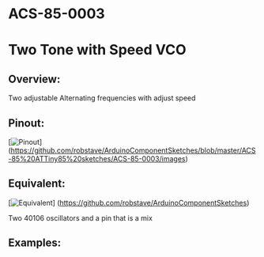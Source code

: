 # ACS-85-0003
Two Tone with Speed VCO
==============

## Overview:
Two adjustable Alternating frequencies with adjust speed


## Pinout:
[![Pinout](https://github.com/robstave/ArduinoComponentSketches/blob/master/ACS-85%20ATTiny85%20sketches/ACS-85-0003/images/ACS-85-0003.png)] (https://github.com/robstave/ArduinoComponentSketches/blob/master/ACS-85%20ATTiny85%20sketches/ACS-85-0003/images)

## Equivalent:
[![Equivalent](https://github.com/robstave/ArduinoComponentSketches/blob/master/ACS-85%20ATTiny85%20sketches/ACS-85-0003/images/ACS-85-0003-overview.png)] (https://github.com/robstave/ArduinoComponentSketches)

Two 40106 oscillators and a pin that is a mix


## Examples:
 
